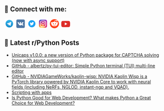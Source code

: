## 🔎 Connect with me:
[<img src="https://github.com/bullbesh/bullbesh/blob/main/images/Telegram.png" width="32" height="32" />](https://t.me/bullbesh)
[<img src="https://github.com/bullbesh/bullbesh/blob/main/images/VK.png" width="32" height="32" />](https://vk.com/bullbesh)
[<img src="https://github.com/bullbesh/bullbesh/blob/main/images/Twitter.png" width="32" height="32" />](https://twitter.com/bullbesh1)
[<img src="https://github.com/bullbesh/bullbesh/blob/main/images/Instagram.png" width="32" height="32" />](https://www.instagram.com/bullbesh)
[<img src="https://github.com/bullbesh/bullbesh/blob/main/images/Reddit.png" width="32" height="32" />](https://www.reddit.com/user/bullbesh)
[<img src="https://github.com/bullbesh/bullbesh/blob/main/images/YouTube.png" width="32" height="32" />](https://www.youtube.com/channel/UCtfjRs6uzgq5mfm8S06WTcg)

## 📕 Latest r/Python Posts
<!-- BLOG-POST-LIST:START -->
- [Unicaps v1.0.0: a new version of Python package for CAPTCHA solving &lpar;now with async support&rpar;](https://www.reddit.com/r/Python/comments/x3ynxf/unicaps_v100_a_new_version_of_python_package_for/)
- [GitHub - albertz/py-tui-editor: Simple Python terminal &lpar;TUI&rpar; multi-line editor](https://www.reddit.com/r/Python/comments/x3y56v/github_albertzpytuieditor_simple_python_terminal/)
- [GitHub - NVIDIAGameWorks/kaolin-wisp: NVIDIA Kaolin Wisp is a PyTorch library powered by NVIDIA Kaolin Core to work with neural fields &lpar;including NeRFs, NGLOD, instant-ngp and VQAD&rpar;.](https://www.reddit.com/r/Python/comments/x3y564/github_nvidiagameworkskaolinwisp_nvidia_kaolin/)
- [Scripting with apps](https://www.reddit.com/r/Python/comments/x3xkgc/scripting_with_apps/)
- [Is Python Good for Web Development? What makes Python a Great Choice for Web Development?](https://www.reddit.com/r/Python/comments/x3wqoi/is_python_good_for_web_development_what_makes/)
<!-- BLOG-POST-LIST:END -->
